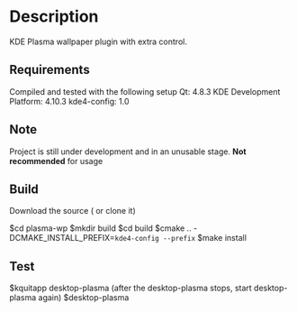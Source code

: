 Description
=========

KDE Plasma wallpaper plugin with extra control. 

Requirements
------
Compiled and tested with the following setup
Qt: 4.8.3
KDE Development Platform: 4.10.3
kde4-config: 1.0


Note
------
Project is still under development and in an unusable stage. **Not recommended** for usage


Build
-------
Download the source ( or clone it)

$cd plasma-wp
$mkdir build
$cd build
$cmake .. -DCMAKE_INSTALL_PREFIX=`kde4-config --prefix`
$make install

Test
------
$kquitapp desktop-plasma
(after the desktop-plasma stops, start desktop-plasma again)
$desktop-plasma
